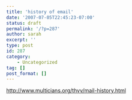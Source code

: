 ```yaml
---
title: 'history of email'
date: '2007-07-05T22:45:23-07:00'
status: draft
permalink: '/?p=287'
author: sarah
excerpt: ''
type: post
id: 287
category:
    - Uncategorized
tag: []
post_format: []
---
```

http://www.multicians.org/thvv/mail-history.html